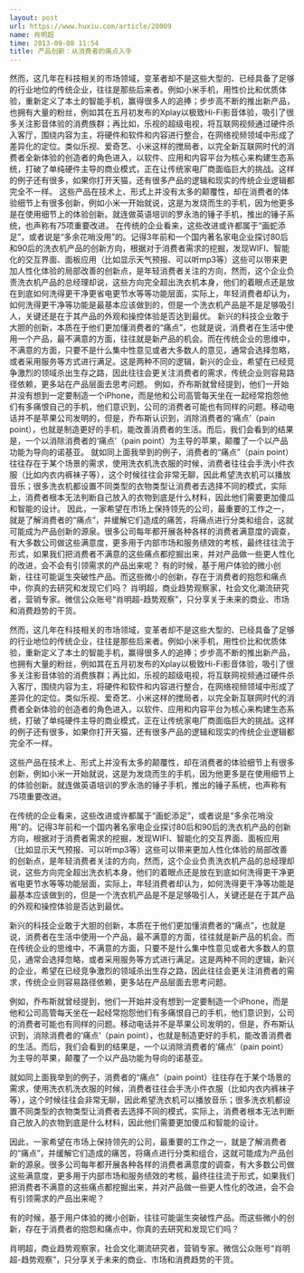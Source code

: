 ```yaml
---
layout: post
url: https://www.huxiu.com/article/20009
name: 肖明超
time: 2013-09-08 11:54
title: 产品创新：从消费者的痛点入手
---
```

然而，这几年在科技相关的市场领域，变革者却不是这些大型的、已经具备了足够的行业地位的传统企业，往往是那些后来者。例如小米手机，用性价比和优质体验，重新定义了本土的智能手机，赢得很多人的追捧；步步高不断的推出新产品，也拥有大量的粉丝，例如其在五月初发布的Xplay以极致Hi-Fi影音体验，吸引了很多关注影音体验的消费族群；再比如，乐视的超级电视，将互联网视频通过硬件杀入客厅，围绕内容为主，将硬件和软件和内容进行整合，在网络视频领域中形成了差异化的定位。类似乐视、爱奇艺、小米这样的搅局者，以完全新互联网时代的消费者全新体验的创造者的角色进入，以软件、应用和内容平台为核心来构建生态系统，打破了单纯硬件主导的商业模式，正在让传统家电厂商面临巨大的挑战。这样的例子还有很多，如果你打开天猫，还有很多产品的逻辑和现实的传统企业逻辑都完全不一样。 这些产品在技术上、形式上并没有太多的颠覆性，却在消费者的体验细节上有很多创新，例如小米一开始就说，这是为发烧而生的手机，因为他更多是在使用细节上的体验创新。就连做英语培训的罗永浩的锤子手机，推出的锤子系统，也声称有75项重要改进。 在传统的企业看来，这些改进或许都属于“画蛇添足”，或者说是“多余花哨没用”的。记得3年前和一个国内著名家电企业探讨80后和90后的洗衣机产品的创新方向，根据对于消费者需求的挖掘，发现WIFI、智能化的交互界面、面板应用（比如显示天气预报、可以听mp3等）这些可以带来更加人性化体验的局部改善的创新点，是年轻消费者关注的方向，然而，这个企业负责洗衣机产品的总经理却说，这些方向完全超出洗衣机本身，他们的着眼点还是放在到底如何洗得更干净更省电更节水等等功能层面，实际上，年轻消费者却认为，如何洗得更干净等功能是最基本应该做到的，但是一个洗衣机产品是不是足够吸引人，关键还是在于其产品的外观和操控体验是否达到最优。 新兴的科技企业敢于大胆的创新，本质在于他们更加懂消费者的“痛点”，也就是说，消费者在生活中使用一个产品，最不满意的方面，往往就是新产品的机会。而在传统企业的思维中，不满意的方面，只要不是什么集中性意见或者大多数人的意见，通常会选择忽略，或者采用服务等方式进行满足。这是两种不同的逻辑，新兴的企业，希望在已经竞争激烈的领域杀出生存之路，因此往往会更关注消费者的需求，传统企业则容易路径依赖，更多站在产品层面去思考问题。 例如，乔布斯就曾经提到，他们一开始并没有想到一定要制造一个iPhone，而是他和公司高管每天坐在一起经常抱怨他们有多痛恨自己的手机，他们意识到，公司的消费者可能也有同样的问题。移动电话并不是苹果公司发明的，但是，乔布斯认识到，消除消费者的‘痛点’（pain point），也就是制造更好的手机，能改善消费者的生活。而后，我们会看到的结果是，一个以消除消费者的‘痛点’（pain point）为主导的苹果，颠覆了一个以产品功能为导向的诺基亚。 就如同上面我举到的例子，消费者的“痛点”（pain point）往往存在于某个场景的需求，使用洗衣机洗衣服的时候，消费者往往会手洗小件衣服（比如内衣内裤袜子等），这个时候往往会非常无聊，因此希望洗衣机可以播放音乐；很多洗衣机都设置不同类型的衣物类型让消费者去选择不同的模式，实际上，消费者根本无法判断自己放入的衣物到底是什么材料，因此他们需要更加傻瓜和智能的设计。 因此，一家希望在市场上保持领先的公司，最重要的工作之一，就是了解消费者的“痛点”，并缓解它们造成的痛苦，将痛点进行分类和组合，这就可能成为产品创新的源泉。很多公司每年都开展各种各样的消费者满意度的调查，有大多数公司做这些满意度，更多用于内部市场和服务绩效的考核，最终往往流于形式，如果我们把消费者不满意的这些痛点都挖掘出来，并对产品做一些更人性化的改进，会不会有引领需求的产品出来呢？ 有的时候，基于用户体验的微小创新，往往可能诞生突破性产品。而这些微小的创新，存在于消费者的抱怨和痛点中，你真的去研究和发现它们吗？ 肖明超，商业趋势观察家，社会文化潮流研究者，营销专家。微信公众账号“肖明超-趋势观察”，只分享关于未来的商业、市场和消费趋势的干货。

然而，这几年在科技相关的市场领域，变革者却不是这些大型的、已经具备了足够的行业地位的传统企业，往往是那些后来者。例如小米手机，用性价比和优质体验，重新定义了本土的智能手机，赢得很多人的追捧；步步高不断的推出新产品，也拥有大量的粉丝，例如其在五月初发布的Xplay以极致Hi-Fi影音体验，吸引了很多关注影音体验的消费族群；再比如，乐视的超级电视，将互联网视频通过硬件杀入客厅，围绕内容为主，将硬件和软件和内容进行整合，在网络视频领域中形成了差异化的定位。类似乐视、爱奇艺、小米这样的搅局者，以完全新互联网时代的消费者全新体验的创造者的角色进入，以软件、应用和内容平台为核心来构建生态系统，打破了单纯硬件主导的商业模式，正在让传统家电厂商面临巨大的挑战。这样的例子还有很多，如果你打开天猫，还有很多产品的逻辑和现实的传统企业逻辑都完全不一样。

这些产品在技术上、形式上并没有太多的颠覆性，却在消费者的体验细节上有很多创新，例如小米一开始就说，这是为发烧而生的手机，因为他更多是在使用细节上的体验创新。就连做英语培训的罗永浩的锤子手机，推出的锤子系统，也声称有75项重要改进。

在传统的企业看来，这些改进或许都属于“画蛇添足”，或者说是“多余花哨没用”的。记得3年前和一个国内著名家电企业探讨80后和90后的洗衣机产品的创新方向，根据对于消费者需求的挖掘，发现WIFI、智能化的交互界面、面板应用（比如显示天气预报、可以听mp3等）这些可以带来更加人性化体验的局部改善的创新点，是年轻消费者关注的方向，然而，这个企业负责洗衣机产品的总经理却说，这些方向完全超出洗衣机本身，他们的着眼点还是放在到底如何洗得更干净更省电更节水等等功能层面，实际上，年轻消费者却认为，如何洗得更干净等功能是最基本应该做到的，但是一个洗衣机产品是不是足够吸引人，关键还是在于其产品的外观和操控体验是否达到最优。

新兴的科技企业敢于大胆的创新，本质在于他们更加懂消费者的“痛点”，也就是说，消费者在生活中使用一个产品，最不满意的方面，往往就是新产品的机会。而在传统企业的思维中，不满意的方面，只要不是什么集中性意见或者大多数人的意见，通常会选择忽略，或者采用服务等方式进行满足。这是两种不同的逻辑，新兴的企业，希望在已经竞争激烈的领域杀出生存之路，因此往往会更关注消费者的需求，传统企业则容易路径依赖，更多站在产品层面去思考问题。

例如，乔布斯就曾经提到，他们一开始并没有想到一定要制造一个iPhone，而是他和公司高管每天坐在一起经常抱怨他们有多痛恨自己的手机，他们意识到，公司的消费者可能也有同样的问题。移动电话并不是苹果公司发明的，但是，乔布斯认识到，消除消费者的‘痛点’（pain point），也就是制造更好的手机，能改善消费者的生活。而后，我们会看到的结果是，一个以消除消费者的‘痛点’（pain point）为主导的苹果，颠覆了一个以产品功能为导向的诺基亚。

就如同上面我举到的例子，消费者的“痛点”（pain point）往往存在于某个场景的需求，使用洗衣机洗衣服的时候，消费者往往会手洗小件衣服（比如内衣内裤袜子等），这个时候往往会非常无聊，因此希望洗衣机可以播放音乐；很多洗衣机都设置不同类型的衣物类型让消费者去选择不同的模式，实际上，消费者根本无法判断自己放入的衣物到底是什么材料，因此他们需要更加傻瓜和智能的设计。

因此，一家希望在市场上保持领先的公司，最重要的工作之一，就是了解消费者的“痛点”，并缓解它们造成的痛苦，将痛点进行分类和组合，这就可能成为产品创新的源泉。很多公司每年都开展各种各样的消费者满意度的调查，有大多数公司做这些满意度，更多用于内部市场和服务绩效的考核，最终往往流于形式，如果我们把消费者不满意的这些痛点都挖掘出来，并对产品做一些更人性化的改进，会不会有引领需求的产品出来呢？

有的时候，基于用户体验的微小创新，往往可能诞生突破性产品。而这些微小的创新，存在于消费者的抱怨和痛点中，你真的去研究和发现它们吗？

肖明超，商业趋势观察家，社会文化潮流研究者，营销专家。微信公众账号“肖明超-趋势观察”，只分享关于未来的商业、市场和消费趋势的干货。

